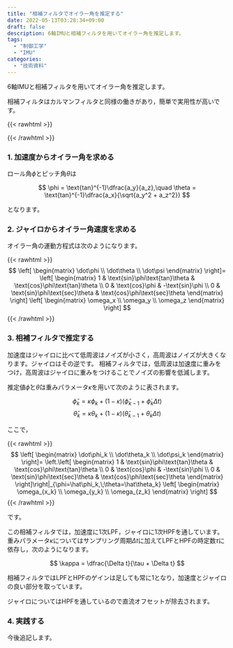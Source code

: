 ```yaml
---
title: "相補フィルタでオイラー角を推定する"
date: 2022-05-13T03:28:34+09:00
draft: false
description: 6軸IMUと相補フィルタを用いてオイラー角を推定します。
tags:
  - "制御工学"
  - "IMU"
categories:
  - "技術資料"
---
```


6軸IMUと相補フィルタを用いてオイラー角を推定します。

相補フィルタはカルマンフィルタと同様の働きがあり，簡単で実用性が高いです。

<!--more-->

{{< rawhtml >}}
<script src="https://cdnjs.cloudflare.com/ajax/libs/mathjax/2.7.4/MathJax.js?config=TeX-AMS-MML_HTMLorMML"></script>
<script type="text/x-mathjax-config">
    MathJax.Hub.Config({tex2jax: {inlineMath: [['$','$'], ['\\(','\\)']]}});
</script>
{{< /rawhtml >}}

### 1. 加速度からオイラー角を求める
<!-- [EKFでオイラー角を推定する](https://teruru-52.github.io/post/2022-05-10-ekf-euler/)と同様です。 -->

ロール角$\phi$とピッチ角$\theta$は

$$
\phi = \text{tan}^{-1}\dfrac{a_y}{a_z},\quad \theta = \text{tan}^{-1}\dfrac{a_x}{\sqrt{a_y^2 + a_z^2}}
$$

となります。

### 2. ジャイロからオイラー角速度を求める
<!-- [EKFでオイラー角を推定する](https://teruru-52.github.io/post/2022-05-10-ekf-euler/)と同様です。 -->

オイラー角の運動方程式は次のようになります。

{{< rawhtml >}}
$$
\left[
\begin{matrix}
    \dot\phi \\
    \dot\theta \\
    \dot\psi
\end{matrix}
\right]=
\left[
\begin{matrix}
    1 & \text{sin}\phi\text{tan}\theta & \text{cos}\phi\text{tan}\theta \\
    0 & \text{cos}\phi & -\text{sin}\phi \\
    0 & \text{sin}\phi\text{sec}\theta & \text{cos}\phi\text{sec}\theta
\end{matrix}
\right]
\left[
\begin{matrix}
    \omega_x \\
    \omega_y \\
    \omega_z
\end{matrix}
\right]
$$
{{< /rawhtml >}}

### 3. 相補フィルタで推定する
加速度はジャイロに比べて低周波はノイズが小さく，高周波はノイズが大きくなります。ジャイロはその逆です。
相補フィルタでは，低周波は加速度に重みをつけ，高周波はジャイロに重みをつけることでノイズの影響を低減します。

推定値$\hat\phi$と$\hat\theta$は重みパラメータ$\kappa$を用いて次のように表されます。

$$
\hat\phi_k = \kappa \phi_k + (1 - \kappa)(\hat\phi_{k-1} + \dot\phi_k\Delta t)
$$
$$
\hat\theta_k = \kappa \theta_k + (1 - \kappa)(\hat\theta_{k-1} + \dot\theta_k\Delta t)
$$

ここで，

{{< rawhtml >}}
$$
\left[
\begin{matrix}
    \dot\phi_k \\
    \dot\theta_k \\
    \dot\psi_k
\end{matrix}
\right]=
\left.\left[
\begin{matrix}
    1 & \text{sin}\phi\text{tan}\theta & \text{cos}\phi\text{tan}\theta \\
    0 & \text{cos}\phi & -\text{sin}\phi \\
    0 & \text{sin}\phi\text{sec}\theta & \text{cos}\phi\text{sec}\theta
\end{matrix}
\right]\right|_{\phi=\hat\phi_k,\;\theta=\hat\theta_k}
\left[
\begin{matrix}
    \omega_{x_k} \\
    \omega_{y_k} \\
    \omega_{z_k}
\end{matrix}
\right]
$$
{{< /rawhtml >}}

です。

この相補フィルタでは，加速度に1次LPF，ジャイロに1次HPFを通しています。
重みパラメータ$\kappa$についてはサンプリング周期$\Delta t$に加えてLPFとHPFの時定数$\tau$に依存し，次のようになります。

$$
\kappa = \dfrac{\Delta t}{\tau + \Delta t}
$$

相補フィルタではLPFとHPFのゲインは足しても常に1となり，加速度とジャイロの良い部分を取っています。

ジャイロについてはHPFを通しているので直流オフセットが除去されます。

### 4. 実践する
今後追記します。